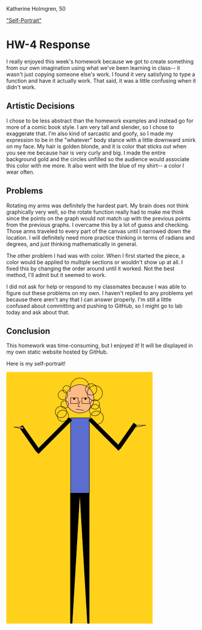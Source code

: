Katherine Holmgren, 50

["Self-Portrait"](https://katholmgren.github.io/120-work/hw-4/)

# HW-4 Response

I really enjoyed this week's homework because we got to create something from our own imagination using what we've been learning in class-- it wasn't just copying someone else's work. I found it very satisfying to type a function and have it actually work. That said, it was a little confusing when it didn't work.

## Artistic Decisions

I chose to be less abstract than the homework examples and instead go for more of a comic book style. I am very tall and slender, so I chose to exaggerate that. I'm also kind of sarcastic and goofy, so I made my expression to be in the "whatever" body stance with a little downward smirk on my face. My hair is golden blonde, and it is color that sticks out when you see me because hair is very curly and big. I made the entire background gold and the circles unfilled so the audience would associate this color with me more. It also went with the blue of my shirt-- a color I wear often.

## Problems

Rotating my arms was definitely the hardest part. My brain does not think graphically very well, so the rotate function really had to make me think since the points on the graph would not match up with the previous points from the previous graphs. I overcame this by a lot of guess and checking. Those arms traveled to every part of the canvas until I narrowed down the location. I will definitely need more practice thinking in terms of radians and degrees, and just thinking mathematically in general.

The other problem I had was with color. When I first started the piece, a color would be applied to multiple sections or wouldn't show up at all. I fixed this by changing the order around until it worked. Not the best method, I'll admit but it seemed to work.

I did not ask for help or respond to my classmates because I was able to figure out these problems on my own. I haven't replied to any problems yet because there aren't any that I can answer properly. I'm still a little confused about committing and pushing to GitHub, so I might go to lab today and ask about that.


## Conclusion

This homework was time-consuming, but I enjoyed it! It will be displayed in my own static website hosted by GitHub.

Here is my self-portrait!

![self-portrait](hw-4_image.png)

